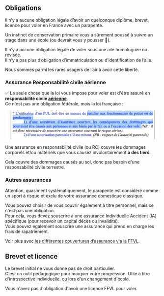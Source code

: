 <!--
S92V (et ref. via S91V)
Sur un site ne faisant l'objet d'aucune restriction préfectorale particulière, un gendarme peut vous demander de présenter votre :

brevet fédéral-6

attestation d'assurance en responsabilité civile6

licence fédérale
-->


## Obligations
Il n’y a aucune obligation légale d’avoir un quelconque diplôme, brevet, licence pour voler en France avec un parapente.  

Un instinct de conservation primaire vous a sûrement poussé à suivre un stage dans une école (ou devrait vous y pousser 🥺).

Il n’y a aucune obligation légale de voler sous une aile homologuée ou révisée.  
Il n’y a pas plus d’obligation d’immatriculation ou d’identification de l’aile.  

Nous sommes parmi les rares usagers de l’air à avoir cette liberté. 


### Assurance Responsabilité civile aérienne

✅ La seule chose que la loi vous impose pour voler est d'être assuré en **responsabilité civile <u>aérienne</u>**.  
Ce n'est pas une obligation fédérale, mais la loi française :

![](justif-rca.jpg)



Une assurance en responsabilité civile (ou RC) couvre les dommages corporels et/ou matériels que vous causez involontairement **à des tiers**.  

Cela couvre des dommages causés au sol, donc pas besoin d'une responsabilité civile terrestre.



### Autres assurances

Attention, quasiment systématiquement, le parapente est considéré comme un sport à risque et exclu de votre assurance domestique classique.

Vous pouvez choisir de vous couvrir également à titre personnel, mais ce n'est pas une obligation.  
Pour cela, vous devez souscrire à une assurance Individuelle Accident (IA) spécifique (pour recevoir un capital décès ou invalidité).  
Vous pouvez également souscrire une assurance qui prend en charge les frais de rapatriement.


Voir plus avec [les différentes couvertures d’assurance via la FFVL](https://federation.ffvl.fr/faq/quelles-sont-les-differentes-couvertures-d-assurance).




## Brevet et licence

Le brevet initial ne vous donne pas de droit particulier.  
C'est un outil pédagogique pour marquer votre progression. Utile à titre d'introspective individuelle, ou lors d'un changement d'école.

Vous n'avez pas d'obligation d'avoir une licence FFVL pour voler.